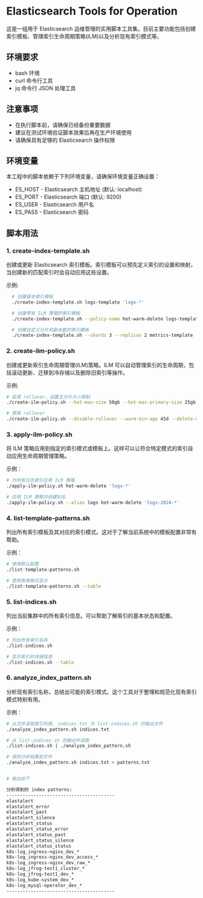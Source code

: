 # Elasticsearch Tools for Operation

这是一组用于 Elasticsearch 运维管理的实用脚本工具集。目前主要功能包括创建索引模板、管理索引生命周期策略(ILM)以及分析现有索引模式等。

## 环境要求
- bash 环境
- curl 命令行工具
- jq 命令行 JSON 处理工具


## 注意事项
- 在执行脚本前，请确保已经备份重要数据
- 建议在测试环境验证脚本效果后再在生产环境使用
- 请确保具有足够的 Elasticsearch 操作权限


## 环境变量

本工程中的脚本依赖于下列环境变量，请确保环境变量正确设置：

- ES_HOST - Elasticsearch 主机地址 (默认: localhost)
- ES_PORT - Elasticsearch 端口 (默认: 9200)
- ES_USER - Elasticsearch 用户名
- ES_PASS -  Elasticsearch 密码

## 脚本用法

### 1. create-index-template.sh
创建或更新 Elasticsearch 索引模板。索引模板可以预先定义索引的设置和映射，当创建新的匹配索引时会自动应用这些设置。

示例:

```bash
  # 创建基本索引模板
  ./create-index-template.sh logs-template 'logs-*'

  # 创建带有 ILM 策略的索引模板
  ./create-index-template.sh --policy-name hot-warm-delete logs-template 'logs-*'

  # 创建自定义分片和副本数的索引模板
  ./create-index-template.sh --shards 3 --replicas 2 metrics-template 'metrics-*'
```

### 2. create-ilm-policy.sh
创建或更新索引生命周期管理(ILM)策略。ILM 可以自动管理索引的生命周期，包括滚动更新、迁移到冷存储以及删除旧索引等操作。

示例: 

```bash
# 启用 rollover，设置主分片大小限制
./create-ilm-policy.sh --hot-max-size 50gb --hot-max-primary-size 25gb --hot-max-age 30d my-policy

# 禁用 rollover
./create-ilm-policy.sh --disable-rollover --warm-min-age 45d --delete-min-age 90d my-policy
```

### 3. apply-ilm-policy.sh
将 ILM 策略应用到指定的索引模式或模板上。这样可以让符合特定模式的索引自动应用生命周期管理策略。

示例：

```bash
# 为所有日志索引应用 ILM 策略
./apply-ilm-policy.sh hot-warm-delete 'logs-*'

# 应用 ILM 策略并创建别名
./apply-ilm-policy.sh --alias logs hot-warm-delete 'logs-2024-*'
```

### 4. list-template-patterns.sh
列出所有索引模板及其对应的索引模式。这对于了解当前系统中的模板配置非常有帮助。

示例：

```bash
# 使用默认配置
./list-template-patterns.sh

# 使用表格格式显示
./list-template-patterns.sh --table
```

### 5. list-indices.sh
列出当前集群中的所有索引信息。可以帮助了解索引的基本状态和配置。

示例：

```bash
# 列出所有索引名称
./list-indices.sh

# 显示索引的详细信息
./list-indices.sh --table
```

### 6. analyze_index_pattern.sh
分析现有索引名称，总结出可能的索引模式。这个工具对于整理和规范化现有索引模式特别有用。

示例：
```bash
# 从文件读取索引列表, indices.txt 为 list-indices.sh 的输出文件
./analyze_index_pattern.sh indices.txt

# 从 list-indices.sh 的输出中读取
./list-indices.sh | ./analyze_index_pattern.sh

# 保存分析结果到文件
./analyze_index_pattern.sh indices.txt > patterns.txt


# 输出如下

分析得到的 index patterns:
----------------------------------------
elastalert
elastalert_error
elastalert_past
elastalert_silence
elastalert_status
elastalert_status_error
elastalert_status_past
elastalert_status_silence
elastalert_status_status
k8s-log_ingress-nginx_dev_*
k8s-log_ingress-nginx_dev_access_*
k8s-log_ingress-nginx_dev_raw_*
k8s-log_jfrog-test1_cluster_*
k8s-log_jfrog-test1_dev_*
k8s-log_kube-system_dev_*
k8s-log_mysql-operator_dev_*
----------------------------------------
```